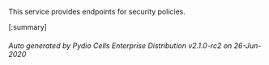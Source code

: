 






This service provides endpoints for security policies.

[:summary]

###### Auto generated by Pydio Cells Enterprise Distribution v2.1.0-rc2 on 26-Jun-2020
